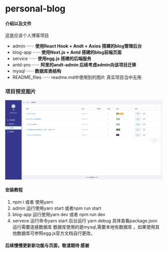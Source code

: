 # personal-blog

#### 介绍以及文件
这是应该个人博客项目
*  admin ······ **使用React Hook + Andt + Axios 搭建的blog管理后台**
*  blog-app ······ **使用Next.js + Antd 搭建的blog前端页面**
*  service ······ **使用egg.js 搭建的后端服务**
*  antd-pro ······ **阿里的andt-admin 后续考虑admin向该项目迁移**
*  mysql ······ **数据库表结构**
*  README_files ······ readme.md中使用到的图片 真实项目当中无用


### 项目预览图片
![](README_files/2.jpg)



#### 安装教程
1.  npm i 或者 使用yarn 
2.  admin 运行使用yarn start 或者npm run start
3.  blog-app 运行使用yarn dev 或者 npm run dev
4.  servece 运行命令yarn start  后台运行 yarn debug 具体查看package.json
运行需要连接数据库 数据库使用的是mysql,需要本地有数据库 。如果使用其他数据库可参照egg.js官方文档自行更改。

#### 后续慢慢更新新功能与页面，敬请期待 感谢








